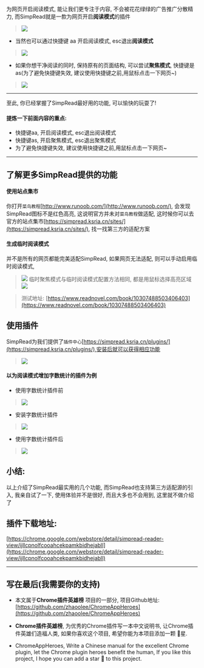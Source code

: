 为网页开启阅读模式, 能让我们更专注于内容, 不会被花花绿绿的广告推广分散精力, 而SimpRead就是一歀为网页开启**阅读模式**的插件
> ![](https://upload-images.jianshu.io/upload_images/3203841-19b19b1aaa487310.gif?imageMogr2/auto-orient/strip)

- 当然也可以通过快捷键 aa 开启阅读模式, esc退出**阅读模式**
> ![](https://upload-images.jianshu.io/upload_images/3203841-613daaf4ea555177.gif?imageMogr2/auto-orient/strip)

- 如果你想干净阅读的同时, 保持原有的页面结构, 可以尝试**聚焦模式**, 快捷键是as(为了避免快捷键失效, 建议使用快捷键之前,用鼠标点击一下网页~)
> ![](https://upload-images.jianshu.io/upload_images/3203841-4d62b5290fc899c3.gif?imageMogr2/auto-orient/strip)

---

至此, 你已经掌握了SimpRead最好用的功能, 可以愉快的玩耍了!

#### 提炼一下前面内容的重点:

- 快捷键aa, 开启阅读模式, esc退出阅读模式
- 快捷键as, 开启聚焦模式, esc退出聚焦模式
- 为了避免快捷键失效, 建议使用快捷键之前,用鼠标点击一下网页~

---



## 了解更多SimpRead提供的功能

#### 使用站点集市
你打开`菜鸟教程`[http://www.runoob.com/](http://www.runoob.com/), 会发现SimpRead图标不是红色高亮, 这说明官方并未对`菜鸟教程`做适配, 这时候你可以去官方的站点集市[https://simpread.ksria.cn/sites/](https://simpread.ksria.cn/sites/), 找一找第三方的适配方案



#### 生成临时阅读模式
并不是所有的网页都能完美适配SimpRead, 如果网页无法适配, 则可以手动启用临时阅读模式, 
> ![](https://upload-images.jianshu.io/upload_images/3203841-b5b5995eb6b34730.gif?imageMogr2/auto-orient/strip)
> 临时聚焦模式与临时阅读模式配置方法相同, 都是用鼠标选择高亮区域
> ![](https://upload-images.jianshu.io/upload_images/3203841-692b5ff214e90949.gif?imageMogr2/auto-orient/strip)

> 测试地址: [https://www.readnovel.com/book/10307488503406403](https://www.readnovel.com/book/10307488503406403)


## 使用插件
SimpRead为我们提供了`插件中心`[https://simpread.ksria.cn/plugins/](https://simpread.ksria.cn/plugins/),安装后就可以获得相应功能
> ![](https://upload-images.jianshu.io/upload_images/3203841-ce7593bab690ce9c.png?imageMogr2/auto-orient/strip%7CimageView2/2/w/1240)
#### 以为阅读模式增加字数统计的插件为例

- 使用字数统计插件前
> ![](https://upload-images.jianshu.io/upload_images/3203841-32a5bf43e3612ea8.png?imageMogr2/auto-orient/strip%7CimageView2/2/w/1240)

- 安装字数统计插件
> ![](https://upload-images.jianshu.io/upload_images/3203841-a4039bc6cbb8055f.gif?imageMogr2/auto-orient/strip)

- 使用字数统计插件后
> ![](https://upload-images.jianshu.io/upload_images/3203841-456c944f2ac60c64.png?imageMogr2/auto-orient/strip%7CimageView2/2/w/1240)

## 小结:
以上介绍了SimpRead最实用的几个功能, 而SimpRead也支持第三方适配源的引入, 我亲自试了一下, 使用体验并不是很好, 而且大多也不会用到, 这里就不做介绍了


## 插件下载地址:
[https://chrome.google.com/webstore/detail/simpread-reader-view/ijllcpnolfcooahcekpamkbidhejabll](https://chrome.google.com/webstore/detail/simpread-reader-view/ijllcpnolfcooahcekpamkbidhejabll)


---

## 写在最后(我需要你的支持)
- 本文属于**Chrome插件英雄榜** 项目的一部分, 项目Github地址: [https://github.com/zhaoolee/ChromeAppHeroes](https://github.com/zhaoolee/ChromeAppHeroes)

- **Chrome插件英雄榜**, 为优秀的Chrome插件写一本中文说明书, 让Chrome插件英雄们造福人类, 如果你喜欢这个项目, 希望你能为本项目添加一颗 🌟星.

- ChromeAppHeroes, Write a Chinese manual for the excellent Chrome plugin, let the Chrome plugin heroes benefit the human, If you like this project, I hope you can add a star 🌟 to this project.